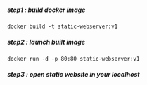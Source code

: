 ##### step1 : build docker image

`docker build -t static-webserver:v1`

##### step2 : launch built image
`docker run -d -p 80:80 static-webserver:v1`

##### step3 : open static website in your localhost
